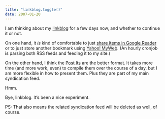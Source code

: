 ```yaml
---
title: "linkblog.toggle()"
date: 2007-01-20
---
```


I am thinking about my [linkblog][1] for a few days now, and whether to continue it or not.

On one hand, it _is_ kind of comfortable to just [share items in Google Reader][2] or to just store another bookmark using [Yahoo! MyWeb][3]. (An hourly cronjob is parsing both RSS feeds and feeding it to my site.)

On the other hand, I think the [Post Its][4] are the better format. It takes more time (and more work, even) to compile them over the course of a day, but I am more flexible in how to present them. Plus they are part of my main syndication feed.

Hmm.

Bye, linkblog. It’s been a nice experiment.

PS: That also means the related syndication feed will be deleted as well, of course.

[1]: http://carlo.zottmann.org/linkblog/
[2]: http://www.google.com/help/reader/sharing.html
[3]: http://myweb.yahoo.com
[4]: http://carlo.zottmann.org/tag/post-it.html


